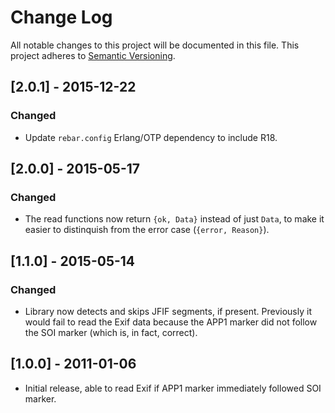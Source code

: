 # Change Log

All notable changes to this project will be documented in this file.
This project adheres to [Semantic Versioning](http://semver.org/).

## [2.0.1] - 2015-12-22
### Changed
- Update `rebar.config` Erlang/OTP dependency to include R18.

## [2.0.0] - 2015-05-17
### Changed
- The read functions now return `{ok, Data}` instead of just `Data`, to make it easier
  to distinquish from the error case (`{error, Reason}`).

## [1.1.0] - 2015-05-14
### Changed
- Library now detects and skips JFIF segments, if present. Previously it would fail
  to read the Exif data because the APP1 marker did not follow the SOI marker (which
  is, in fact, correct).

## [1.0.0] - 2011-01-06
- Initial release, able to read Exif if APP1 marker immediately followed SOI marker.
